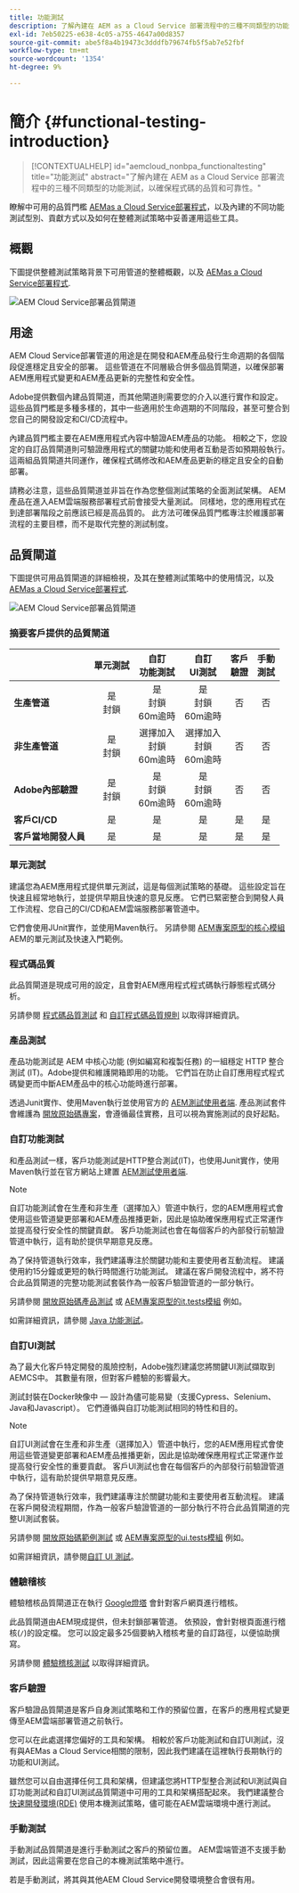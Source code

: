 ```yaml
---
title: 功能測試
description: 了解內建在 AEM as a Cloud Service 部署流程中的三種不同類型的功能測試，以確保程式碼的品質和可靠性。
exl-id: 7eb50225-e638-4c05-a755-4647a00d8357
source-git-commit: abe5f8a4b19473c3dddfb79674fb5f5ab7e52fbf
workflow-type: tm+mt
source-wordcount: '1354'
ht-degree: 9%

---
```



# 簡介 {#functional-testing-introduction}

>[!CONTEXTUALHELP]
>id="aemcloud_nonbpa_functionaltesting"
>title="功能測試"
>abstract="了解內建在 AEM as a Cloud Service 部署流程中的三種不同類型的功能測試，以確保程式碼的品質和可靠性。"

瞭解中可用的品質門檻 [AEMas a Cloud Service部署程式](/help/implementing/cloud-manager/deploy-code.md)，以及內建的不同功能測試型別、貢獻方式以及如何在整體測試策略中妥善運用這些工具。

## 概觀

下圖提供整體測試策略背景下可用管道的整體概觀，以及 [AEMas a Cloud Service部署程式](/help/implementing/cloud-manager/deploy-code.md).

![AEM Cloud Service部署品質閘道](assets/functional-testing/quality-gates-compact.svg)

## 用途

AEM Cloud Service部署管道的用途是在開發和AEM產品發行生命週期的各個階段促進穩定且安全的部署。 這些管道在不同層級合併多個品質閘道，以確保部署AEM應用程式變更和AEM產品更新的完整性和安全性。

Adobe提供數個內建品質閘道，而其他閘道則需要您的介入以進行實作和設定。 這些品質門檻是多種多樣的，其中一些適用於生命週期的不同階段，甚至可整合到您自己的開發設定和CI/CD流程中。

內建品質門檻主要在AEM應用程式內容中驗證AEM產品的功能。 相較之下，您設定的自訂品質閘道則可驗證應用程式的關鍵功能和使用者互動是否如預期般執行。 這兩組品質閘道共同運作，確保程式碼修改和AEM產品更新的穩定且安全的自動部署。

請務必注意，這些品質閘道並非旨在作為您整個測試策略的全面測試架構。 AEM產品在進入AEM雲端服務部署程式前會接受大量測試。 同樣地，您的應用程式在到達部署階段之前應該已經是高品質的。 此方法可確保品質門檻專注於維護部署流程的主要目標，而不是取代完整的測試制度。

## 品質閘道

下圖提供可用品質閘道的詳細檢視，及其在整體測試策略中的使用情況，以及 [AEMas a Cloud Service部署程式](/help/implementing/cloud-manager/deploy-code.md).

![AEM Cloud Service部署品質閘道](assets/functional-testing/quality-gates-overview.svg)

### 摘要客戶提供的品質閘道

|                               | 單元測試 | 自訂<br/> 功能測試 | 自訂<br/> UI測試 | 客戶<br/> 驗證 | 手動<br/> 測試 |
|:------------------------------|:---------------------:|:-----------------------------------:|:-----------------------------------:|:-------------------------:|:-------------------:|
| **生產管道** | 是<br/>封鎖<br/> | 是<br/>封鎖<br/>60m逾時 | 是<br/>封鎖<br/>60m逾時 | 否 | 否 |
| **非生產管道** | 是<br/>封鎖<br/> | 選擇加入<br/>封鎖<br/>60m逾時 | 選擇加入<br/>封鎖<br/>60m逾時 | 否 | 否 |
| **Adobe內部驗證** | 是<br/>封鎖<br/> | 是<br/>封鎖<br/>60m逾時 | 是<br/>封鎖<br/>60m逾時 | 否 | 否 |
| **客戶CI/CD** | 是 | 是 | 是 | 是 | 是 |
| **客戶當地開發人員** | 是 | 是 | 是 | 是 | 是 |

### 單元測試

建議您為AEM應用程式提供單元測試，這是每個測試策略的基礎。 這些設定旨在快速且經常地執行，並提供早期且快速的意見反應。 它們已緊密整合到開發人員工作流程、您自己的CI/CD和AEM雲端服務部署管道中。

它們會使用JUnit實作，並使用Maven執行。 另請參閱 [AEM專案原型的核心模組](https://experienceleague.adobe.com/docs/experience-manager-core-components/using/developing/archetype/core.html#unit-tests) AEM的單元測試及快速入門範例。

### 程式碼品質

此品質閘道是現成可用的設定，且會對AEM應用程式程式碼執行靜態程式碼分析。

另請參閱 [程式碼品質測試](/help/implementing/cloud-manager/code-quality-testing.md) 和 [自訂程式碼品質規則](/help/implementing/cloud-manager/custom-code-quality-rules.md) 以取得詳細資訊。

### 產品測試

產品功能測試是 AEM 中核心功能 (例如編寫和複製任務) 的一組穩定 HTTP 整合測試 (IT)。Adobe提供和維護開箱即用的功能。 它們旨在防止自訂應用程式程式碼變更而中斷AEM產品中的核心功能時進行部署。

透過Junit實作、使用Maven執行並使用官方的 [AEM測試使用者端](https://github.com/adobe/aem-testing-clients). 產品測試套件會維護為 [開放原始碼專案](https://github.com/adobe/aem-test-samples/tree/aem-cloud/smoke)，會遵循最佳實務，且可以視為實施測試的良好起點。

### 自訂功能測試

和產品測試一樣，客戶功能測試是HTTP整合測試(IT)，也使用Junit實作，使用Maven執行並在官方網站上建置 [AEM測試使用者端](https://github.com/adobe/aem-testing-clients).

>[!NOTE]
>
>自訂功能測試會在生產和非生產（選擇加入）管道中執行，您的AEM應用程式會使用這些管道變更部署和AEM產品推播更新，因此是協助確保應用程式正常運作並提高發行安全性的關鍵貢獻。 客戶功能測試也會在每個客戶的內部發行前驗證管道中執行，這有助於提供早期意見反應。

為了保持管道執行效率，我們建議專注於關鍵功能和主要使用者互動流程。 建議使用約15分鐘或更短的執行時間進行功能測試。 建議在客戶開發流程中，將不符合此品質閘道的完整功能測試套裝作為一般客戶驗證管道的一部分執行。

另請參閱 [開放原始碼產品測試](https://github.com/adobe/aem-test-samples/tree/aem-cloud/smoke) 或 [AEM專案原型的it.tests模組](https://experienceleague.adobe.com/docs/experience-manager-core-components/using/developing/archetype/ittests.html) 例如。

如需詳細資訊，請參閱 [Java 功能測試](/help/implementing/cloud-manager/java-functional-testing.md)。

### 自訂UI測試

為了最大化客戶特定開發的風險控制，Adobe強烈建議您將關鍵UI測試擷取到AEMCS中。 其數量有限，但對客戶體驗的影響最大。

測試封裝在Docker映像中 — 設計為儘可能易變（支援Cypress、Selenium、Java和Javascript）。 它們遵循與自訂功能測試相同的特性和目的。

>[!NOTE]
>
>自訂UI測試會在生產和非生產（選擇加入）管道中執行，您的AEM應用程式會使用這些管道變更部署和AEM產品推播更新，因此是協助確保應用程式正常運作並提高發行安全性的重要貢獻。 客戶UI測試也會在每個客戶的內部發行前驗證管道中執行，這有助於提供早期意見反應。

為了保持管道執行效率，我們建議專注於關鍵功能和主要使用者互動流程。 建議在客戶開發流程期間，作為一般客戶驗證管道的一部分執行不符合此品質閘道的完整UI測試套裝。

另請參閱 [開放原始碼範例測試](https://github.com/adobe/aem-test-samples/tree/aem-cloud/) 或 [AEM專案原型的ui.tests模組](https://experienceleague.adobe.com/docs/experience-manager-core-components/using/developing/archetype/uitests.html) 例如。

如需詳細資訊，請參閱[自訂 UI 測試](/help/implementing/cloud-manager/ui-testing.md#custom-ui-testing)。

### 體驗稽核

體驗稽核品質閘道正在執行 [Google燈塔](https://developer.chrome.com/docs/lighthouse/overview/) 會針對客戶網頁進行稽核。

此品質閘道由AEM現成提供，但未封鎖部署管道。 依預設，會針對根頁面進行稽核(`/`)的設定檔。 您可以設定最多25個要納入稽核考量的自訂路徑，以便協助撰寫。

另請參閱 [體驗稽核測試](/help/implementing/cloud-manager/experience-audit-testing.md) 以取得詳細資訊。

### 客戶驗證

客戶驗證品質閘道是客戶自身測試策略和工作的預留位置，在客戶的應用程式變更傳至AEM雲端部署管道之前執行。

您可以在此處選擇您偏好的工具和架構。 相較於客戶功能測試和自訂UI測試，沒有與AEMas a Cloud Service相關的限制，因此我們建議在這裡執行長期執行的功能和UI測試。

雖然您可以自由選擇任何工具和架構，但建議您將HTTP型整合測試和UI測試與自訂功能測試和自訂UI測試品質閘道中可用的工具和架構搭配起來。 我們建議整合 [快速開發環境(RDE)](/help/implementing/developing/introduction/rapid-development-environments.md) 使用本機測試策略，儘可能在AEM雲端環境中進行測試。

### 手動測試

手動測試品質閘道是進行手動測試之客戶的預留位置。 AEM雲端管道不支援手動測試，因此這需要在您自己的本機測試策略中進行。

若是手動測試，將其與其他AEM Cloud Service開發環境整合會很有用。
